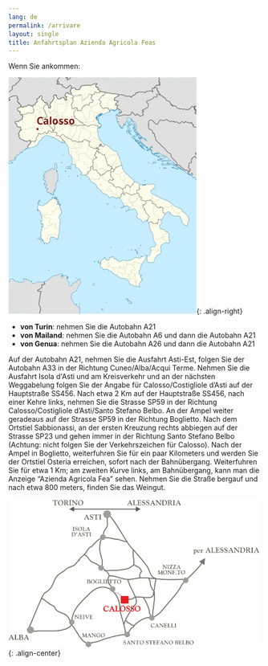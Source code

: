 ```yaml
---
lang: de 
permalink: /arrivare
layout: single
title: Anfahrtsplan Azienda Agricola Feas
---
```

Wenn Sie ankommen:

![Calosso](/assets/images/map_1.webp){: .align-right}

- **von Turin**: nehmen Sie die Autobahn A21
- **von Mailand**: nehmen Sie die Autobahn A6 und dann die Autobahn A21
- **von Genua**: nehmen Sie die Autobahn A26 und dann die Autobahn A21

Auf der Autobahn A21, nehmen Sie die Ausfahrt
Asti-Est, folgen Sie der Autobahn A33 in der Richtung Cuneo/Alba/Acqui Terme.
Nehmen Sie die Ausfahrt Isola d\'Asti und am Kreisverkehr und an der nächsten
Weggabelung folgen Sie der Angabe für Calosso/Costigliole d’Asti auf der
Hauptstraße SS456. Nach etwa 2 Km auf der Hauptstraße SS456, nach einer Kehre
links, nehmen Sie die Strasse SP59 in der Richtung Calosso/Costigliole
d’Asti/Santo Stefano Belbo. An der Ampel weiter geradeaus auf der Strasse SP59
in der Richtung Boglietto. Nach dem Ortstiel Sabbionassi, an der ersten
Kreuzung rechts abbiegen auf der Strasse SP23 und gehen immer in der Richtung
Santo Stefano Belbo (Achtung: nicht folgen Sie der Verkehrszeichen für
Calosso). Nach der Ampel in Boglietto, weiterfuhren Sie für ein paar Kilometers
und werden Sie der Ortstiel Osteria erreichen, sofort nach der Bahnübergang.
Weiterfuhren Sie für etwa 1 Km; am zweiten Kurve links, am Bahnübergang, kann
man die Anzeige “Azienda Agricola Fea” sehen. Nehmen Sie die Straße bergauf und
nach etwa 800 meters, finden Sie das Weingut.

![Calosso, piu vicino](/assets/images/map_2.png){: .align-center}
